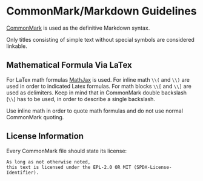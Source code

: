 # CommonMark/Markdown Guidelines
[CommonMark](https://commonmark.org/) is used as the definitive Markdown syntax.

Only titles consisting of simple text without special symbols are considered
linkable.
## Mathematical Formula Via LaTex
For LaTex math formulas [MathJax](https://www.mathjax.org) is used.
For inline math `\\(` and `\\)` are used in order to indicated Latex formulas.
For math blocks `\\[` and `\\]` are used as delimiters.
Keep in mind that in CommonMark double backslash (`\\`) has to be used,
in order to describe a single backslash.

Use inline math in order to quote math formulas and do not use normal
CommonMark quoting.
## License Information
Every CommonMark file should state its license:
```
As long as not otherwise noted,
this text is licensed under the EPL-2.0 OR MIT (SPDX-License-Identifier).
```